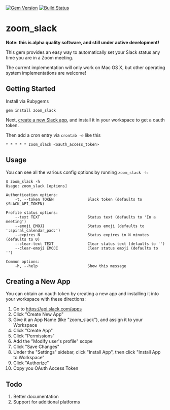 [![Gem Version](https://badge.fury.io/rb/zoom_slack.svg)](https://badge.fury.io/rb/zoom_slack)
[![Build Status](https://travis-ci.org/bwebster/zoom_slack.svg?branch=master)](https://travis-ci.org/bwebster/zoom_slack)

# zoom_slack

**Note: this is alpha quality software, and still under active development!**

This gem provides an easy way to automatically set your Slack status any time you are in a Zoom meeting.  

The current implementation will only work on Mac OS X, but other operating system implementations are welcome!

## Getting Started

Install via Rubygems

    gem install zoom_slack
    
Next, [create a new Slack app](#Creating-a-New-App), and install it in your workspace to get a oauth token.

Then add a cron entry via `crontab -e` like this

    * * * * * zoom_slack <oauth_access_token>
    
## Usage

You can see all the various config options by running `zoom_slack -h`

    $ zoom_slack -h
    Usage: zoom_slack [options]

    Authentication options:
        -t, --token TOKEN               Slack token (defaults to $SLACK_API_TOKEN)

    Profile status options:
        --text TEXT                     Status text (defaults to 'In a meeting')
        --emoji EMOJI                   Status emoji (defaults to ':spiral_calendar_pad:')
        --expires N                     Status expires in N minutes (defaults to 0)
        --clear-text TEXT               Clear status text (defaults to '')
        --clear-emoji EMOJI             Clear status emoji (defaults to '')

    Common options:
        -h, --help                      Show this message

## Creating a New App

You can obtain an oauth token by creating a new app and installing it into your workspace with these directions:

1. Go to https://api.slack.com/apps
1. Click "Create New App"
1. Give it an App Name (like "zoom_slack"), and assign it to your Workspace
1. Click "Create App"
1. Click "Permissions"
1. Add the "Modify user's profile" scope
1. Click "Save Changes"
1. Under the "Settings" sidebar, click "Install App", then click "Install App to Workspace"
1. Click "Authorize"
1. Copy you OAuth Access Token

## Todo

1. Better documentation
1. Support for additional platforms
